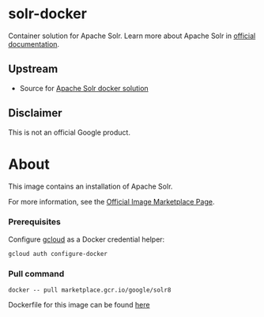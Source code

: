 # solr-docker

Container solution for Apache Solr.
Learn more about Apache Solr in [official documentation](https://lucene.apache.org/solr/).

## Upstream

- Source for [Apache Solr docker solution](https://github.com/docker-solr/docker-solr/)

## Disclaimer

This is not an official Google product.

# <a name="about"></a>About

This image contains an installation of Apache Solr.

For more information, see the
[Official Image Marketplace Page](https://console.cloud.google.com/marketplace/details/google/solr).

### Prerequisites

Configure [gcloud](https://cloud.google.com/sdk/gcloud/) as a Docker credential helper:

```shell
gcloud auth configure-docker
```
### Pull command

```shell
docker -- pull marketplace.gcr.io/google/solr8
```
Dockerfile for this image can be found [here](https://github.com/GoogleCloudPlatform/click-to-deploy/tree/master/docker/solr/8/debian10/8.11/)
